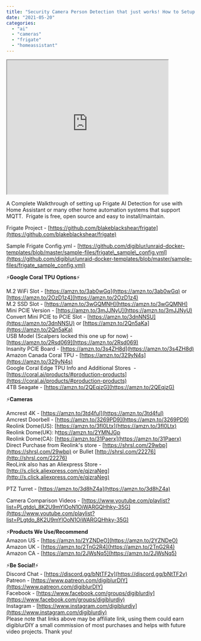 ```yaml
---
title: "Security Camera Person Detection that just works! How to Setup Frigate with Home Assistant"
date: "2021-05-20"
categories: 
  - "ai"
  - "cameras"
  - "frigate"
  - "homeassistant"
---
```


<iframe allowfullscreen height="356" src="https://www.youtube.com/embed/V8vGdoYO6-Y" width="428" youtube-src-=""></iframe>

  

A Complete Walkthrough of setting up Frigate AI Detection for use with Home Assistant or many other home automation systems that support MQTT.  Frigate is free, open source and easy to install/maintain.  

Frigate Project - [https://github.com/blakeblackshear/frigate](https://github.com/blakeblackshear/frigate)

Sample Frigate Config.yml - [https://github.com/digiblur/unraid-docker-templates/blob/master/sample-files/frigate\_sample\_config.yml](https://github.com/digiblur/unraid-docker-templates/blob/master/sample-files/frigate_sample_config.yml)

⚡**Google Coral TPU Options**⚡

M.2 WiFi Slot - [https://amzn.to/3ab0wGq](https://amzn.to/3ab0wGq) or [https://amzn.to/2OzD1z4](https://amzn.to/2OzD1z4)  
M.2 SSD Slot - [https://amzn.to/3wGQMNH](https://amzn.to/3wGQMNH)  
Mini PCIE Version - [https://amzn.to/3mJJNyU](https://amzn.to/3mJJNyU)  
Convert Mini PCIE to PCIE Slot - [https://amzn.to/3dnNNSU](https://amzn.to/3dnNNSU) or [https://amzn.to/2Qn5aKa](https://amzn.to/2Qn5aKa)  
USB Model (Scalpers locked this one up for now) - [https://amzn.to/2Rsd069](https://amzn.to/2Rsd069)  
Insanity PCIE Board - [https://amzn.to/3s4ZH8d](https://amzn.to/3s4ZH8d)  
Amazon Canada Coral TPU - [https://amzn.to/329yN4s](https://amzn.to/329yN4s)  
Google Coral Edge TPU Info and Additional Stores  - [https://coral.ai/products/#production-products](https://coral.ai/products/#production-products)  
4TB Seagate - [https://amzn.to/2QEqjzG](https://amzn.to/2QEqjzG)

⚡**Cameras**

Amcrest 4K - [https://amzn.to/3td4ful](https://amzn.to/3td4ful)  
Amcrest Doorbell - [https://amzn.to/3269PD9](https://amzn.to/3269PD9)  
Reolink Dome(US): [https://amzn.to/3fI0Ltx](https://amzn.to/3fI0Ltx)  
Reolink Dome(UK): h[ttps://amzn.to/2YMNJGp](ttps://amzn.to/2YMNJGp)  
Reolink Dome(CA): [https://amzn.to/31Paerx](https://amzn.to/31Paerx)  
Direct Purchase from Reolink's store - [https://shrsl.com/29wbp](https://shrsl.com/29wbp) or Bullet [http://shrsl.com/22276](http://shrsl.com/22276)  
ReoLink also has an Aliexpress Store - [http://s.click.aliexpress.com/e/qjzraNeg](http://s.click.aliexpress.com/e/qjzraNeg)

PTZ Turret - [https://amzn.to/3d8hZ4a](https://amzn.to/3d8hZ4a)  

Camera Comparison Videos - [https://www.youtube.com/playlist?list=PLgtdo\_8K2U9mYlOoN1OiWARGQHhky-35G](https://www.youtube.com/playlist?list=PLgtdo_8K2U9mYlOoN1OiWARGQHhky-35G)

  

⚡**Products We Use/Recommend**  
Amazon US - [https://amzn.to/2YZNDeO](https://amzn.to/2YZNDeO)  
Amazon UK - [https://amzn.to/2TnG2R4](https://amzn.to/2TnG2R4)  
Amazon CA - [https://amzn.to/2JWsNq5](https://amzn.to/2JWsNq5)  
  

⚡**Be Social!**⚡  
Discord Chat - [https://discord.gg/bNtTF2v](https://discord.gg/bNtTF2v)  
Patreon - [https://www.patreon.com/digiblurDIY](https://www.patreon.com/digiblurDIY)  
Facebook - [https://www.facebook.com/groups/digiblurdiy](https://www.facebook.com/groups/digiblurdiy)  
Instagram - [https://www.instagram.com/digiblurdiy](https://www.instagram.com/digiblurdiy)  
Please note that links above may be affiliate link, using them could earn digiblurDIY a small commission of most purchases and helps with future video projects. Thank you!

